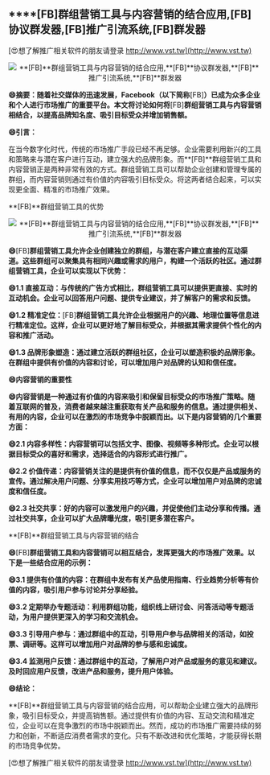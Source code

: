 ## ****[FB]**群组营销工具与内容营销的结合应用,**[FB]**协议群发器,**[FB]**推广引流系统,**[FB]**群发器**

[😍想了解推广相关软件的朋友请登录 http://www.vst.tw](http://www.vst.tw)

 <center><img src="https://vst.tw/MP4/tuiguang/png/6.png" alt="**[FB]**群组营销工具与内容营销的结合应用,**[FB]**协议群发器,**[FB]**推广引流系统,**[FB]**群发器"></center>

**😄摘要：随着社交媒体的迅速发展，Facebook（以下简称**[FB]**）已成为众多企业和个人进行市场推广的重要平台。本文将讨论如何将**[FB]**群组营销工具与内容营销相结合，以提高品牌知名度、吸引目标受众并增加销售额。**

**😄引言：**

在当今数字化时代，传统的市场推广手段已经不再足够。企业需要利用新兴的工具和策略来与潜在客户进行互动，建立强大的品牌形象。而**[FB]**群组营销工具和内容营销正是两种非常有效的方式。群组营销工具可以帮助企业创建和管理专属的群组，而内容营销则通过有价值的内容吸引目标受众。将这两者结合起来，可以实现更全面、精准的市场推广效果。

**[FB]**群组营销工具的优势

 <center><img src="https://vst.tw/MP4/tuiguang/png/1.png" alt="**[FB]**群组营销工具与内容营销的结合应用,**[FB]**协议群发器,**[FB]**推广引流系统,**[FB]**群发器"></center>

**😄**[FB]**群组营销工具允许企业创建独立的群组，与潜在客户建立直接的互动渠道。这些群组可以聚集具有相同兴趣或需求的用户，构建一个活跃的社区。通过群组营销工具，企业可以实现以下优势：**

**😄1.1 直接互动：与传统的广告方式相比，群组营销工具可以提供更直接、实时的互动机会。企业可以回答用户问题、提供专业建议，并了解客户的需求和反馈。**

**😄1.2 精准定位：**[FB]**群组营销工具允许企业根据用户的兴趣、地理位置等信息进行精准定位。这样，企业可以更好地了解目标受众，并根据其需求提供个性化的内容和推广活动。**

**😄1.3 品牌形象塑造：通过建立活跃的群组社区，企业可以塑造积极的品牌形象。在群组中提供有价值的内容和讨论，可以增加用户对品牌的认知和信任度。**

**😄内容营销的重要性**

**😄内容营销是一种通过有价值的内容来吸引和保留目标受众的市场推广策略。随着互联网的普及，消费者越来越注重获取有关产品和服务的信息。通过提供相关、有用的内容，企业可以在激烈的市场竞争中脱颖而出。以下是内容营销的几个重要方面：**

**😄2.1 内容多样性：内容营销可以包括文字、图像、视频等多种形式。企业可以根据目标受众的喜好和需求，选择适合的内容形式进行推广。**

**😄2.2 价值传递：内容营销关注的是提供有价值的信息，而不仅仅是产品或服务的宣传。通过解决用户问题、分享实用技巧等方式，企业可以增加用户对品牌的忠诚度和信任度。**

**😄2.3 社交共享：好的内容可以激发用户的兴趣，并促使他们主动分享和传播。通过社交共享，企业可以扩大品牌曝光度，吸引更多潜在客户。**

**[FB]**群组营销工具与内容营销的结合

**😄**[FB]**群组营销工具和内容营销可以相互结合，发挥更强大的市场推广效果。以下是一些结合应用的示例：**

**😄3.1 提供有价值的内容：在群组中发布有关产品使用指南、行业趋势分析等有价值的内容，吸引用户参与讨论并分享经验。**

**😄3.2 定期举办专题活动：利用群组功能，组织线上研讨会、问答活动等专题活动，为用户提供更深入的学习和交流机会。**

**😄3.3 引导用户参与：通过群组中的互动，引导用户参与品牌相关的活动，如投票、调研等。这样可以增加用户对品牌的参与感和忠诚度。**

**😄3.4 监测用户反馈：通过群组中的互动，了解用户对产品或服务的意见和建议。及时回应用户反馈，改进产品和服务，提升用户体验。**

**😄结论：**

**[FB]**群组营销工具与内容营销的结合应用，可以帮助企业建立强大的品牌形象，吸引目标受众，并提高销售额。通过提供有价值的内容、互动交流和精准定位，企业可以在竞争激烈的市场中脱颖而出。然而，成功的市场推广需要持续的努力和创新，不断适应消费者需求的变化。只有不断改进和优化策略，才能获得长期的市场竞争优势。

[😍想了解推广相关软件的朋友请登录 http://www.vst.tw](http://www.vst.tw)



